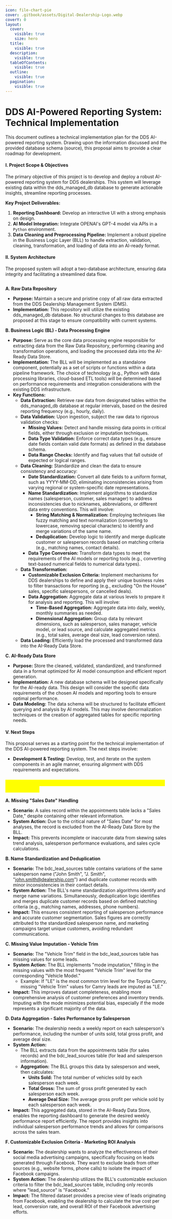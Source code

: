 ```yaml
---
icon: file-chart-pie
cover: .gitbook/assets/Digital-Dealership-Logo.webp
coverY: 0
layout:
  cover:
    visible: true
    size: hero
  title:
    visible: true
  description:
    visible: true
  tableOfContents:
    visible: true
  outline:
    visible: true
  pagination:
    visible: true
---
```


# DDS AI-Powered Reporting System: Technical Implementation

This document outlines a technical implementation plan for the DDS AI-powered reporting system. Drawing upon the information discussed and the provided database schema (source), this proposal aims to provide a clear roadmap for development.

#### I. Project Scope & Objectives

The primary objective of this project is to develop and deploy a robust AI-powered reporting system for DDS dealerships. This system will leverage existing data within the dds\_managed\_db database to generate actionable insights, streamline reporting processes.

**Key Project Deliverables:**

1. **Reporting Dashboard:** Develop an interactive UI with a strong emphasis on design.
2. **AI Model Integration:** Integrate OPENAI's GPT-4 model via APIs in a `Python` environment.
3. **Data Cleaning and Preprocessing Pipeline:** Implement a robust pipeline in the Business Logic Layer (BLL) to handle extraction, validation, cleaning, transformation, and loading of data into an AI-ready format.

#### II. System Architecture

The proposed system will adopt a two-database architecture, ensuring data integrity and facilitating a streamlined data flow.

<img src=".gitbook/assets/file.excalidraw.svg" alt="" class="gitbook-drawing">

**A. Raw Data Repository**

* **Purpose:** Maintain a secure and pristine copy of all raw data extracted from the DDS Dealership Management System (DMS).
* **Implementation:** This repository will utilize the existing dds\_managed\_db database. No structural changes to this database are proposed at this stage to ensure compatibility with current systems.

**B. Business Logic (BL) - Data Processing Engine**

* **Purpose:** Serve as the core data processing engine responsible for extracting data from the Raw Data Repository, performing cleaning and transformation operations, and loading the processed data into the AI-Ready Data Store.
* **Implementation:** The BLL will be implemented as a standalone component, potentially as a set of scripts or functions within a data pipeline framework. The choice of technology (e.g., Python with data processing libraries, cloud-based ETL tools) will be determined based on performance requirements and integration considerations with the existing DDS infrastructure.
* **Key Functions:**
  * **Data Extraction:** Retrieve raw data from designated tables within the dds\_managed\_db database at regular intervals, based on the desired reporting frequency (e.g., hourly, daily).
  * **Data Validation:** Upon ingestion, subject the raw data to rigorous validation checks:
    * **Missing Values:** Detect and handle missing data points in critical fields, either through exclusion or imputation techniques.
    * **Data Type Validation:** Enforce correct data types (e.g., ensure date fields contain valid date formats) as defined in the database schema.
    * **Data Range Checks:** Identify and flag values that fall outside of expected or logical ranges.
  * **Data Cleaning:** Standardize and clean the data to ensure consistency and accuracy:
    * **Date Standardization:** Convert all date fields to a uniform format, such as YYYY-MM-DD, eliminating inconsistencies arising from varying regional or system-specific date representations.
    * **Name Standardization:** Implement algorithms to standardize names (salesperson, customer, sales manager) to address inconsistencies due to nicknames, abbreviations, or different data entry conventions. This will involve:
      * **String Matching & Normalization:** Employing techniques like fuzzy matching and text normalization (converting to lowercase, removing special characters) to identify and merge variations of the same name.
      * **Deduplication:** Develop logic to identify and merge duplicate customer or salesperson records based on matching criteria (e.g., matching names, contact details).
    * **Data Type Conversion:** Transform data types to meet the requirements of the AI models or reporting tools (e.g., converting text-based numerical fields to numerical data types).
  * **Data Transformation:**
    * **Customizable Exclusion Criteria:** Implement mechanisms for DDS dealerships to define and apply their unique business rules to filter transactions for reporting (e.g., excluding "On the House" sales, specific salespersons, or cancelled deals).
    * **Data Aggregation:** Aggregate data at various levels to prepare it for analysis and reporting. This will involve:
      * **Time-Based Aggregation:** Aggregate data into daily, weekly, monthly summaries as needed.
      * **Dimensional Aggregation:** Group data by relevant dimensions, such as salesperson, sales manager, vehicle model, or lead source, and calculate aggregated metrics (e.g., total sales, average deal size, lead conversion rates).
  * **Data Loading:** Efficiently load the processed and transformed data into the AI-Ready Data Store.

**C. AI-Ready Data Store**

* **Purpose:** Store the cleaned, validated, standardized, and transformed data in a format optimized for AI model consumption and efficient report generation.
* **Implementation:** A new database schema will be designed specifically for the AI-ready data. This design will consider the specific data requirements of the chosen AI models and reporting tools to ensure optimal performance.
* **Data Modeling:** The data schema will be structured to facilitate efficient querying and analysis by AI models. This may involve denormalization techniques or the creation of aggregated tables for specific reporting needs.



#### V. Next Steps

This proposal serves as a starting point for the technical implementation of the DDS AI-powered reporting system. The next steps involve:

* **Development & Testing:** Develop, test, and iterate on the system components in an agile manner, ensuring alignment with DDS requirements and expectations.

### <mark style="color:yellow;">Examples of Data Scenarios and System Handling Highlighting the approach</mark>

**A. Missing "Sales Date" Handling**

* **Scenario:** A sales record within the appointments table lacks a "Sales Date," despite containing other relevant information.
* **System Action:** Due to the critical nature of "Sales Date" for most analyses, the record is excluded from the AI-Ready Data Store by the BLL.
* **Impact:** This prevents incomplete or inaccurate data from skewing sales trend analysis, salesperson performance evaluations, and sales cycle calculations.

**B. Name Standardization and Deduplication**

* **Scenario:** The bdc\_lead\_sources table contains variations of the same salesperson name ("John Smith", "J. Smith", "[john.smith@dealership.com](mailto:john.smith@dealership.com)") and duplicate customer records with minor inconsistencies in their contact details.
* **System Action:** The BLL's name standardization algorithms identify and merge name variations. Simultaneously, deduplication logic identifies and merges duplicate customer records based on defined matching criteria (e.g., matching names, addresses, phone numbers).
* **Impact:** This ensures consistent reporting of salesperson performance and accurate customer segmentation. Sales figures are correctly attributed to the standardized salesperson name, and marketing campaigns target unique customers, avoiding redundant communications.

**C. Missing Value Imputation - Vehicle Trim**

* **Scenario:** The "Vehicle Trim" field in the bdc\_lead\_sources table has missing values for some leads.
* **System Action:** The BLL implements "mode imputation," filling in the missing values with the most frequent "Vehicle Trim" level for the corresponding "Vehicle Model."
  * Example: If "LE" is the most common trim level for the Toyota Camry, missing "Vehicle Trim" values for Camry leads are imputed as "LE."
* **Impact:** This improves dataset completeness, enabling more comprehensive analysis of customer preferences and inventory trends. Imputing with the mode minimizes potential bias, especially if the mode represents a significant majority of the data.

**D. Data Aggregation - Sales Performance by Salesperson**

* **Scenario:** The dealership needs a weekly report on each salesperson's performance, including the number of units sold, total gross profit, and average deal size.
* **System Action:**
  * The BLL extracts data from the appointments table (for sales records) and the bdc\_lead\_sources table (for lead and salesperson information).
  * **Aggregation:** The BLL groups this data by salesperson and week, then calculates:
    * **Units Sold:** The total number of vehicles sold by each salesperson each week.
    * **Total Gross:** The sum of gross profit generated by each salesperson each week.
    * **Average Deal Size:** The average gross profit per vehicle sold by each salesperson each week.
* **Impact:** This aggregated data, stored in the AI-Ready Data Store, enables the reporting dashboard to generate the desired weekly performance report efficiently. The report provides insights into individual salesperson performance trends and allows for comparisons across the sales team.

**F. Customizable Exclusion Criteria - Marketing ROI Analysis**

* **Scenario:** The dealership wants to analyze the effectiveness of their social media advertising campaigns, specifically focusing on leads generated through Facebook. They want to exclude leads from other sources (e.g., website forms, phone calls) to isolate the impact of Facebook campaigns.
* **System Action:** The dealership utilizes the BLL's customizable exclusion criteria to filter the bdc\_lead\_sources table, including only records where "lead\_source" is "Facebook."
* **Impact:** The filtered dataset provides a precise view of leads originating from Facebook, enabling the dealership to calculate the true cost per lead, conversion rate, and overall ROI of their Facebook advertising efforts.
